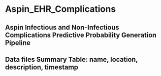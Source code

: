 # Aspin_EHR_Complications

## Aspin Infectious and Non-Infectious Complications Predictive Probability Generation Pipeline

## Data files Summary Table: name, location, description, timestamp  
